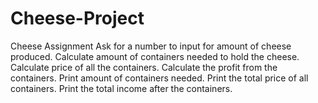 # Cheese-Project
Cheese Assignment
Ask for a number to input for amount of cheese produced. 
Calculate amount of containers needed to hold the cheese. 
Calculate price of all the containers. 
Calculate the profit from the containers. 
Print amount of containers needed. 
Print the total price of all containers. 
Print the total income after the containers. 
